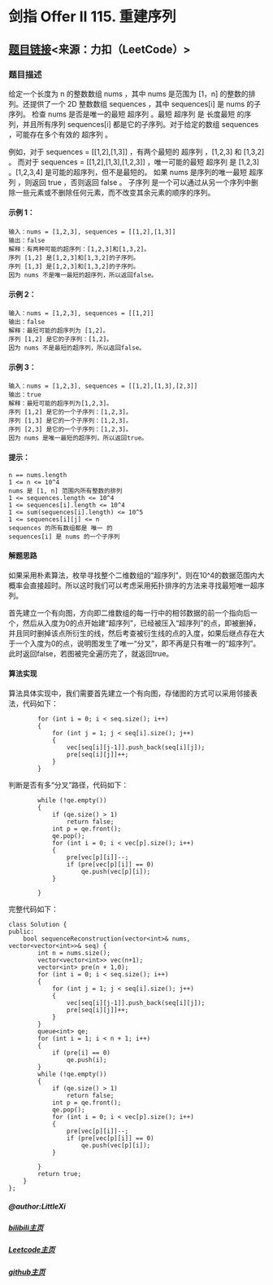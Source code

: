 # 剑指 Offer II 115. 重建序列

## [题目链接](https://leetcode.cn/problems/ur2n8P/)<来源：力扣（LeetCode）>

### 题目描述

给定一个长度为 n 的整数数组 nums ，其中 nums 是范围为 [1，n] 的整数的排列。还提供了一个 2D 整数数组 sequences ，其中 sequences[i] 是 nums 的子序列。
检查 nums 是否是唯一的最短 超序列 。最短 超序列 是 长度最短 的序列，并且所有序列 sequences[i] 都是它的子序列。对于给定的数组 sequences ，可能存在多个有效的 超序列 。

例如，对于 sequences = [[1,2],[1,3]] ，有两个最短的 超序列 ，[1,2,3] 和 [1,3,2] 。
而对于 sequences = [[1,2],[1,3],[1,2,3]] ，唯一可能的最短 超序列 是 [1,2,3] 。[1,2,3,4] 是可能的超序列，但不是最短的。
如果 nums 是序列的唯一最短 超序列 ，则返回 true ，否则返回 false 。
子序列 是一个可以通过从另一个序列中删除一些元素或不删除任何元素，而不改变其余元素的顺序的序列。

 

#### 示例 1：

```
输入：nums = [1,2,3], sequences = [[1,2],[1,3]]
输出：false
解释：有两种可能的超序列：[1,2,3]和[1,3,2]。
序列 [1,2] 是[1,2,3]和[1,3,2]的子序列。
序列 [1,3] 是[1,2,3]和[1,3,2]的子序列。
因为 nums 不是唯一最短的超序列，所以返回false。
```


#### 示例 2：

```
输入：nums = [1,2,3], sequences = [[1,2]]
输出：false
解释：最短可能的超序列为 [1,2]。
序列 [1,2] 是它的子序列：[1,2]。
因为 nums 不是最短的超序列，所以返回false。
```

#### 示例 3：

```
输入：nums = [1,2,3], sequences = [[1,2],[1,3],[2,3]]
输出：true
解释：最短可能的超序列为[1,2,3]。
序列 [1,2] 是它的一个子序列：[1,2,3]。
序列 [1,3] 是它的一个子序列：[1,2,3]。
序列 [2,3] 是它的一个子序列：[1,2,3]。
因为 nums 是唯一最短的超序列，所以返回true。
```

#### 提示：

```
n == nums.length
1 <= n <= 10^4
nums 是 [1, n] 范围内所有整数的排列
1 <= sequences.length <= 10^4
1 <= sequences[i].length <= 10^4
1 <= sum(sequences[i].length) <= 10^5
1 <= sequences[i][j] <= n
sequences 的所有数组都是 唯一 的
sequences[i] 是 nums 的一个子序列
```

#### 解题思路

​	如果采用朴素算法，枚举寻找整个二维数组的“超序列”，则在10^4的数据范围内大概率会直接超时。所以这时我们可以考虑采用拓扑排序的方法来寻找最短唯一超序列。

​	首先建立一个有向图，方向即二维数组的每一行中的相邻数据的前一个指向后一个，然后从入度为0的点开始建“超序列”，已经被压入“超序列”的点，即被删掉，并且同时删掉该点所衍生的线，然后考查被衍生线的点的入度，如果后继点存在大于一个入度为0的点，说明图发生了唯一“分叉”，即不再是只有唯一的“超序列”。此时返回false，若图被完全遍历完了，就返回true。

#### 算法实现

算法具体实现中，我们需要首先建立一个有向图，存储图的方式可以采用邻接表法，代码如下：

```
        for (int i = 0; i < seq.size(); i++)
        {
            for (int j = 1; j < seq[i].size(); j++)
            {
                vec[seq[i][j-1]].push_back(seq[i][j]);
                pre[seq[i][j]]++;
            }
        }
```

判断是否有多“分叉”路径，代码如下：

```
        while (!qe.empty())
        {
            if (qe.size() > 1)
                return false;
            int p = qe.front();
            qe.pop();
            for (int i = 0; i < vec[p].size(); i++)
            {
                pre[vec[p][i]]--;
                if (pre[vec[p][i]] == 0)
                    qe.push(vec[p][i]);
            }

        }
```

完整代码如下：

```
class Solution {
public:
    bool sequenceReconstruction(vector<int>& nums, vector<vector<int>>& seq) {
        int n = nums.size();
        vector<vector<int>> vec(n+1);
        vector<int> pre(n + 1,0);
        for (int i = 0; i < seq.size(); i++)
        {
            for (int j = 1; j < seq[i].size(); j++)
            {
                vec[seq[i][j-1]].push_back(seq[i][j]);
                pre[seq[i][j]]++;
            }
        }
        queue<int> qe;
        for (int i = 1; i < n + 1; i++)
        {
            if (pre[i] == 0)
                qe.push(i);
        }
        while (!qe.empty())
        {
            if (qe.size() > 1)
                return false;
            int p = qe.front();
            qe.pop();
            for (int i = 0; i < vec[p].size(); i++)
            {
                pre[vec[p][i]]--;
                if (pre[vec[p][i]] == 0)
                    qe.push(vec[p][i]);
            }

        }
        return true;
    }
};

```

##### @author:LittleXi

##### [bilibili主页](https://space.bilibili.com/524432272?spm_id_from=333.337.0.0)

##### [Leetcode主页](https://leetcode.cn/u/stupefied-7umierebon/)

##### [github主页](https://github.com/LittleXi01)





